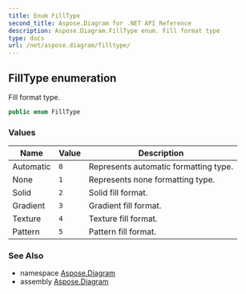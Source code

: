```yaml
---
title: Enum FillType
second_title: Aspose.Diagram for .NET API Reference
description: Aspose.Diagram.FillType enum. Fill format type
type: docs
url: /net/aspose.diagram/filltype/
---
```

## FillType enumeration

Fill format type.

```csharp
public enum FillType
```

### Values

| Name | Value | Description |
| --- | --- | --- |
| Automatic | `0` | Represents automatic formatting type. |
| None | `1` | Represents none formatting type. |
| Solid | `2` | Solid fill format. |
| Gradient | `3` | Gradient fill format. |
| Texture | `4` | Texture fill format. |
| Pattern | `5` | Pattern fill format. |

### See Also

* namespace [Aspose.Diagram](../../aspose.diagram/)
* assembly [Aspose.Diagram](../../)


